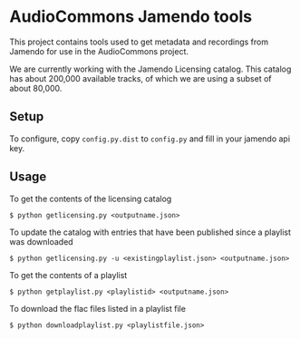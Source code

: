# AudioCommons Jamendo tools

This project contains tools used to get metadata and recordings from Jamendo for use
in the AudioCommons project.

We are currently working with the Jamendo Licensing catalog. This catalog has about 200,000
available tracks, of which we are using a subset of about 80,000.

## Setup

To configure, copy `config.py.dist` to `config.py` and fill in your
jamendo api key.

## Usage

To get the contents of the licensing catalog

    $ python getlicensing.py <outputname.json>

To update the catalog with entries that have been published since a playlist was downloaded

    $ python getlicensing.py -u <existingplaylist.json> <outputname.json>

To get the contents of a playlist

    $ python getplaylist.py <playlistid> <outputname.json>

To download the flac files listed in a playlist file

    $ python downloadplaylist.py <playlistfile.json>
